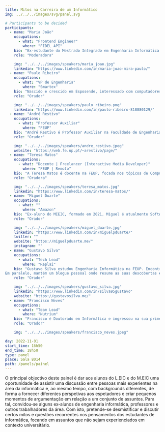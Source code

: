 ```yaml
---
title: Mitos na Carreira de um Informático
img: ../../../images/svg/panel.svg

# Participants to be decided
participants:
  - name: "Maria João"
    occupations:
      - what: "Frontend Engineer"
        where: "FIDEL API"
    bio: "Ex-estudante do Mestrado Integrado em Engenharia Informática na FEUP, a Maria João encontra-se atualmente a trabalhar como Frontend Engineer na FIDEL API, uma startup britânica na área de fintech. Previamente como Full-Stack Developer na Talkdesk, tem particular interesse na área de web development"
    role: "Moderadora"

    img: "../../../images/speakers/maria_joao.jpg"
    linkedin: "https://www.linkedin.com/in/maria-joao-mira-paulo/"
  - name: "Paulo Ribeiro"
    occupations:
      - what: "VP de Engenharia"
        where: "Smartex"
    bio: "Nascido e crescido em Esposende, interessado com computadores e programação desde novo. Andei na Universidade na FCUP, onde completei o meu mestrado em Engenharia de Redes e Sistemas de Informação, com a tese em 'Secure Cloud Storage for Android Devices'. Fiz uma pós-graduação com o Instituto de Telecomunicações em 'IoT real-time communications over wireless'. Após isso, fundei a Smartex.ai junto com Gilberto Loureiro e António Rocha, estive um ano em Shenzhen China e voltei ao Porto para criar e escalar uma equipa de Software."
    role: "Orador"

    img: "../../../images/speakers/paulo_ribeiro.png"
    linkedin: "https://www.linkedin.com/in/paulo-ribeiro-818880129/"
  - name: "André Restivo"
    occupations:
      - what: "Professor Auxiliar"
        where: "FEUP"
    bio: "André Restivo é Professor Auxiliar na Faculdade de Engenharia da Universidade do Porto desde 2016. Os seus interesses de investigação abrangem áreas muito distintas como IoT, Machine Learning e Engenharia de Software. Foi e é docente em mais de 20 unidades curriculares distintas, e participou na orientação de mais de 50 alunos tanto de mestrado como de doutoramento. Antes de enveredar por uma carreira mais académica, trabalhou na indústria em várias empresas, desde startups a multinacionais. No seu papel atual, continua a participar em vários projetos na indústria e em organismos públicos. Desde 2003 é o treinador das equipas da FEUP de programação competitiva."
    role: "Orador"

    img: "../../../images/speakers/andre_restivo.jpeg"
    website: "https://web.fe.up.pt/~arestivo/page/"
  - name: "Teresa Matos"
    occupations:
      - what: "Docente | Freelancer (Interactive Media Developer)"
        where: "FEUP | Remoto"
    bio: "A Teresa Matos é docente na FEUP, focada nos tópicos de Computação Gráfica e Desenvolvimento de Jogos. Encontrou a sua paixão nestas áreas enquanto estudante, através da sua experiência como presidente do Núcleo Estudantil de Computação Gráfica e Multimédia (atual NCGM), promovendo a organização de Game Dev Meets, Game Jams, entre outras atividades. Posteriormente, realizou diversos projetos relacionados com conteúdos imersivos e interativos (VR, AR, vídeos 360°), no contexto académico e mais tarde na indústria, em colaboração com diversas empresas portuguesas da área, como Ground Control Studios, 3Decide e Mindera."
    role: "Oradora"

    img: "../../../images/speakers/teresa_matos.jpg"
    linkedin: "https://www.linkedin.com/in/teresa-matos/"
  - name: "Miguel Duarte"
    occupations:
      - what: ""
        where: "Amazon"
    bio: "Ex-aluno do MIEIC, formado em 2021, Miguel é atualmente Software Development Engineer na Amazon em Berlim. Anteriormente, foi também Pentester na Integrity, e fez estágios de verão como Full-stack Software Engineer na Fractal e na Blip.pt. Durante o curso participou em diversas atividades e grupos estudantis, sendo Presidente do NIAEFEUP durante 2 anos, fazendo até parte da equipa fundadora da Semana de Informática como evento organizado pelo NIAEFEUP."
    role: "Orador"

    img: "../../../images/speakers/miguel_duarte.jpg"
    linkedin: "https://www.linkedin.com/in/miguelpduarte/"
    twitter: ""
    website: "https://miguelpduarte.me/"
    instagram: ""
  - name: "Gustavo Silva"
    occupations:
      - what: "Tech Lead"
        where: "Replai"
    bio: "Gustavo Silva estudou Engenharia Informática na FEUP. Encontra-se atualmente a trabalhar na Replai, uma startup cujo produto explica quais as características e elementos dos vídeos que mais contribuem para o seu sucesso ou insucesso.
Em paralelo, mantém um blogue pessoal onde resume as suas descobertas enquanto Security Researcher."
    role: "Orador"

    img: "../../../images/speakers/gustavo_silva.jpg"
    linkedin: "https://www.linkedin.com/in/silva95gustavo"
    website: "https://gustavosilva.me/"
  - name: "Francisco Neves"
    occupations:
      - what: "Team Lead"
        where: "Nutrium"
    bio: "Francisco é Doutorado em Informática e ingressou na sua primeira experiência na indústria há cerca de 2 anos. Fez todo o seu percurso académico na Universidade do Minho, durante o qual sempre manteve um pé em desenvolvimento de projetos em paralelo, com o objetivo de se manter na vanguarda da tecnologia. Atualmente, é Team Lead na Nutrium, onde lidera uma equipa de Engenheiros de Software dedicados a evoluir a plataforma da Nutrium, com o objetivo de a tornar numa referência mundial na área da nutrição."
    role: "Orador"

    img: "../../../images/speakers/francisco_neves.jpeg"

day: 2022-11-01
start_time: 16h50
end_time: 18h50
type: panel
place: Sala B014
path: /panels/painel
---
```


O principal objectivo deste painel é dar aos alunos do L.EIC e do M.EIC uma oportunidade de assistir uma discussão entre pessoas mais experientes na área da informática e, ao mesmo tempo, com backgrounds diferentes, de forma a fornecer diferentes perspetivas aos espetadores e criar pequenos momentos de argumentação em relação a um conjunto de assuntos. Para tal, convidou-se alguns ex-alunos de engenharia informática, professores e outros trabalhadores da área. Com isto, pretende-se desmistificar e discutir certos mitos e questões recorrentes nos pensamentos dos estudantes de informática, focando em assuntos que não sejam experienciados em contexto universitário.
